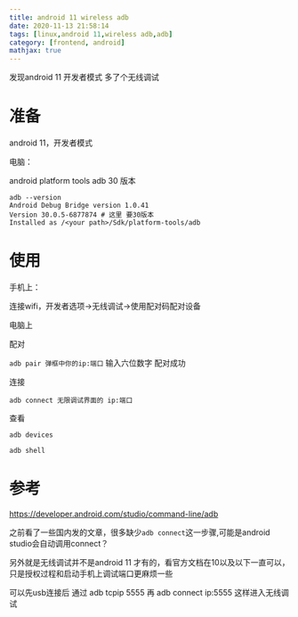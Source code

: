 ```yaml
---
title: android 11 wireless adb
date: 2020-11-13 21:58:14
tags: [linux,android 11,wireless adb,adb]
category: [frontend, android]
mathjax: true
---
```


发现android 11 开发者模式 多了个无线调试

# 准备

android 11，开发者模式

电脑：

android platform tools adb 30 版本

```
adb --version
Android Debug Bridge version 1.0.41
Version 30.0.5-6877874 # 这里 要30版本
Installed as /<your path>/Sdk/platform-tools/adb
```

# 使用

手机上：

<!--more-->

连接wifi，开发者选项->无线调试->使用配对码配对设备

电脑上

配对

`adb pair 弹框中你的ip:端口` 输入六位数字 配对成功

连接

`adb connect 无限调试界面的 ip:端口`

查看

`adb devices`

`adb shell`

# 参考

https://developer.android.com/studio/command-line/adb

之前看了一些国内发的文章，很多缺少`adb connect`这一步骤,可能是android studio会自动调用connect？

另外就是无线调试并不是android 11 才有的，看官方文档在10以及以下一直可以，只是授权过程和启动手机上调试端口更麻烦一些

可以先usb连接后 通过 adb tcpip 5555 再 adb connect ip:5555 这样进入无线调试



